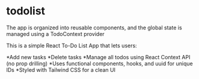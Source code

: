 # todolist
The app is organized into reusable components, and the global state is managed using a TodoContext provider

This is a simple React To-Do List App that lets users:

*Add new tasks
*Delete tasks
*Manage all todos using React Context API (no prop drilling)
*Uses functional components, hooks, and uuid for unique IDs
*Styled with Tailwind CSS for a clean UI



